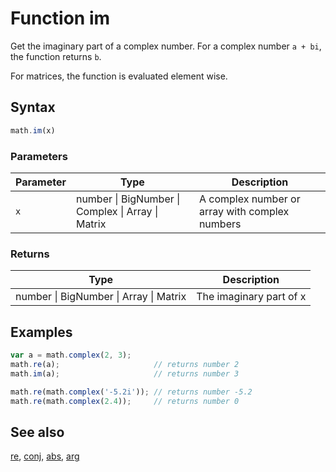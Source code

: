 # Function im

Get the imaginary part of a complex number.
For a complex number `a + bi`, the function returns `b`.

For matrices, the function is evaluated element wise.


## Syntax

```js
math.im(x)
```

### Parameters

Parameter | Type | Description
--------- | ---- | -----------
`x` | number &#124; BigNumber &#124; Complex &#124; Array &#124; Matrix |  A complex number or array with complex numbers

### Returns

Type | Description
---- | -----------
number &#124; BigNumber &#124; Array &#124; Matrix | The imaginary part of x


## Examples

```js
var a = math.complex(2, 3);
math.re(a);                     // returns number 2
math.im(a);                     // returns number 3

math.re(math.complex('-5.2i')); // returns number -5.2
math.re(math.complex(2.4));     // returns number 0
```


## See also

[re](re.md),
[conj](conj.md),
[abs](abs.md),
[arg](arg.md)


<!-- Note: This file is automatically generated from source code comments. Changes made in this file will be overridden. -->
